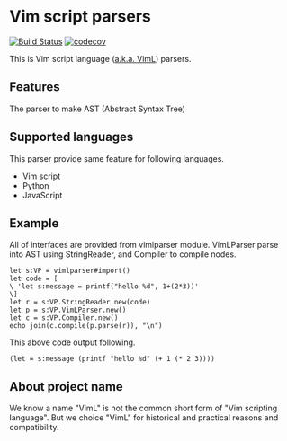# Vim script parsers

[![Build Status](https://github.com/vim-jp/vim-vimlparser/workflows/Test/badge.svg)](https://github.com/vim-jp/vim-vimlparser/actions?query=workflow%3A%22Test%22) [![codecov](https://codecov.io/gh/vim-jp/vim-vimlparser/branch/master/graph/badge.svg)](https://codecov.io/gh/vim-jp/vim-vimlparser)

This is Vim script language ([a.k.a. VimL](#about-project-name)) parsers.

## Features

The parser to make AST (Abstract Syntax Tree)

## Supported languages

This parser provide same feature for following languages.

* Vim script
* Python
* JavaScript 

## Example

All of interfaces are provided from vimlparser module. VimLParser parse into AST using StringReader, and Compiler to compile nodes.

```vim
let s:VP = vimlparser#import()
let code = [
\ 'let s:message = printf("hello %d", 1+(2*3))'
\]
let r = s:VP.StringReader.new(code)
let p = s:VP.VimLParser.new()
let c = s:VP.Compiler.new()
echo join(c.compile(p.parse(r)), "\n")
```

This above code output following.

```
(let = s:message (printf "hello %d" (+ 1 (* 2 3))))
```

## About project name

We know a name "VimL" is not the common short form of "Vim scripting language".
But we choice "VimL" for historical and practical reasons and compatibility.
